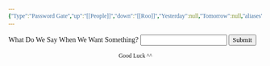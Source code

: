 ```yaml
---
{"Type":"Password Gate","up":"[[People]]","down":"[[Roo]]","Yesterday":null,"Tomorrow":null,"aliases":["Roo","Rujul"],"Next":null,"Previous":null,"title":"Secret?","comments":true,"dg-publish":true,"dg-show-local-graph":true,"tags":["Tagless"],"dg-show-toc":null,"dg-hide-in-graph":null,"dg-permalink":null,"permalink":"/explicitly-showcased/people/roo/stowaway-slut-free/","dgShowLocalGraph":true,"dgPassFrontmatter":true}
---
```


<style id="Force_Custom_Fonts" type="text/css">@font-face{font-style:normal;font-family:"Merriweather";src:local("Merriweather")}@font-face{font-style:bolder;font-family:"Merriweather";src:local("Merriweather")}@font-face{font-style:normal;font-family:"Merriweather";src:local("Merriweather");unicode-range:U+0-FF,U+2E80-9FFF,U+F900-FAFF,U+FE30-FE4F,U+20000-2FA1F}@font-face{font-style:bolder;font-family:"Merriweather";src:local("Merriweather");unicode-range:U+0-FF,U+2E80-9FFF,U+F900-FAFF,U+FE30-FE4F,U+20000-2FA1F}@font-face{font-style:normal;font-family:"Merriweather";src:local("Merriweather");unicode-range:U+0-FF}@font-face{font-style:bolder;font-family:"Merriweather";src:local("Merriweather");unicode-range:U+0-FF}:not(pre):not(code):not(textarea):not(tt):not(kbd):not(samp):not(var){font-family:"Merriweather"!important}pre,code,textarea,tt,kbd,samp,var{font-family:monospace!important}pre *,code *,textarea *,tt *,kbd *,samp *,var *{font-family:monospace!important}</style>














<html>
<head>
    <title>Secret?</title>
</head>
<body>
<form>
    <label for="pswd">What Do We Say When We Want Something? </label>
    <input type="password" id="pswd">
    <input type="button" value="Submit" onclick="checkPswd();" />
</form>

<script type="text/javascript">
    function checkPswd() {
        var confirmPassword = "woof woof master";
        var password = document.getElementById("pswd").value;
        if (password == confirmPassword) {
             window.location="https://my-mind-space.vercel.app/explicitly-showcased/people/roo/roo/";
        }
        else{
            alert("Not Quite");
        }
    }
</script>
</body>
</html>


<center><sub>Good Luck ^^</sub></center>

